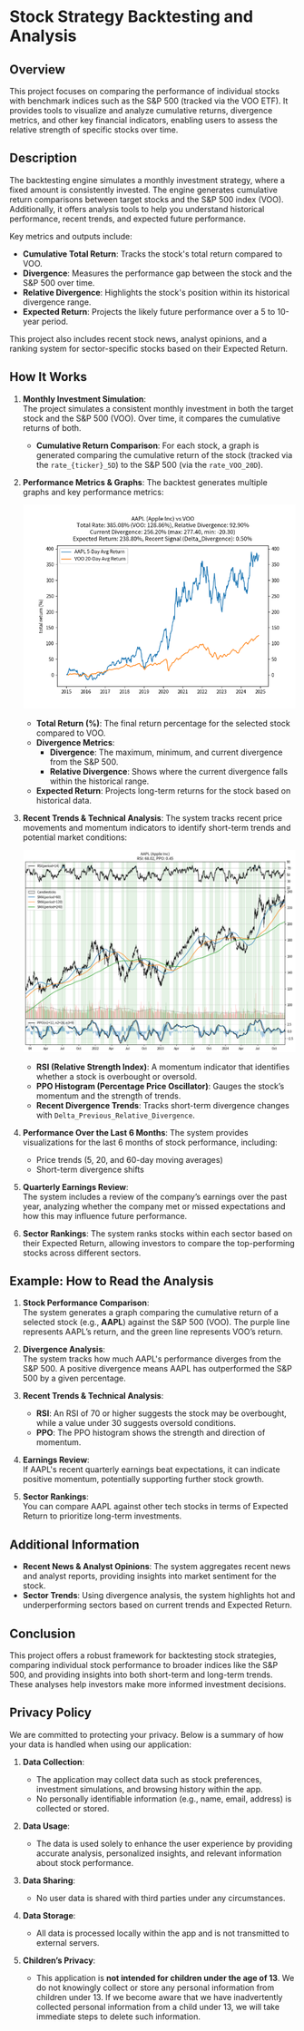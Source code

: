 # Stock Strategy Backtesting and Analysis

## Overview
This project focuses on comparing the performance of individual stocks with benchmark indices such as the S&P 500 (tracked via the VOO ETF). It provides tools to visualize and analyze cumulative returns, divergence metrics, and other key financial indicators, enabling users to assess the relative strength of specific stocks over time.

## Description
The backtesting engine simulates a monthly investment strategy, where a fixed amount is consistently invested. The engine generates cumulative return comparisons between target stocks and the S&P 500 index (VOO). Additionally, it offers analysis tools to help you understand historical performance, recent trends, and expected future performance.

Key metrics and outputs include:
- **Cumulative Total Return**: Tracks the stock's total return compared to VOO.
- **Divergence**: Measures the performance gap between the stock and the S&P 500 over time.
- **Relative Divergence**: Highlights the stock's position within its historical divergence range.
- **Expected Return**: Projects the likely future performance over a 5 to 10-year period.

This project also includes recent stock news, analyst opinions, and a ranking system for sector-specific stocks based on their Expected Return.

## How It Works

1. **Monthly Investment Simulation**:  
   The project simulates a consistent monthly investment in both the target stock and the S&P 500 (VOO). Over time, it compares the cumulative returns of both. 

   - **Cumulative Return Comparison**: For each stock, a graph is generated comparing the cumulative return of the stock (tracked via the `rate_{ticker}_5D`) to the S&P 500 (via the `rate_VOO_20D`).

2. **Performance Metrics & Graphs**:
   The backtest generates multiple graphs and key performance metrics:

   ![AAPL vs VOO Cumulative Return Comparison](https://raw.githubusercontent.com/photo2story/my-flask-app/main/static/images/comparison_AAPL_VOO.png)

   - **Total Return (%)**: The final return percentage for the selected stock compared to VOO.
   - **Divergence Metrics**:  
     - **Divergence**: The maximum, minimum, and current divergence from the S&P 500.
     - **Relative Divergence**: Shows where the current divergence falls within the historical range.
   - **Expected Return**: Projects long-term returns for the stock based on historical data.

3. **Recent Trends & Technical Analysis**:
   The system tracks recent price movements and momentum indicators to identify short-term trends and potential market conditions:

   ![AAPL 6-Month Performance](https://raw.githubusercontent.com/photo2story/my-flask-app/main/static/images/result_mpl_AAPL.png)

   - **RSI (Relative Strength Index)**: A momentum indicator that identifies whether a stock is overbought or oversold.
   - **PPO Histogram (Percentage Price Oscillator)**: Gauges the stock’s momentum and the strength of trends.
   - **Recent Divergence Trends**: Tracks short-term divergence changes with `Delta_Previous_Relative_Divergence`.

4. **Performance Over the Last 6 Months**:
   The system provides visualizations for the last 6 months of stock performance, including:
   - Price trends (5, 20, and 60-day moving averages)
   - Short-term divergence shifts

5. **Quarterly Earnings Review**:  
   The system includes a review of the company’s earnings over the past year, analyzing whether the company met or missed expectations and how this may influence future performance.

6. **Sector Rankings**:
   The system ranks stocks within each sector based on their Expected Return, allowing investors to compare the top-performing stocks across different sectors.

## Example: How to Read the Analysis

1. **Stock Performance Comparison**:  
   The system generates a graph comparing the cumulative return of a selected stock (e.g., **AAPL**) against the S&P 500 (VOO). The purple line represents AAPL’s return, and the green line represents VOO’s return.

2. **Divergence Analysis**:  
   The system tracks how much AAPL's performance diverges from the S&P 500. A positive divergence means AAPL has outperformed the S&P 500 by a given percentage.

3. **Recent Trends & Technical Analysis**:  
   - **RSI**: An RSI of 70 or higher suggests the stock may be overbought, while a value under 30 suggests oversold conditions.
   - **PPO**: The PPO histogram shows the strength and direction of momentum.

4. **Earnings Review**:  
   If AAPL's recent quarterly earnings beat expectations, it can indicate positive momentum, potentially supporting further stock growth.

5. **Sector Rankings**:  
   You can compare AAPL against other tech stocks in terms of Expected Return to prioritize long-term investments.

## Additional Information

- **Recent News & Analyst Opinions**: The system aggregates recent news and analyst reports, providing insights into market sentiment for the stock.
- **Sector Trends**: Using divergence analysis, the system highlights hot and underperforming sectors based on current trends and Expected Return.

## Conclusion
This project offers a robust framework for backtesting stock strategies, comparing individual stock performance to broader indices like the S&P 500, and providing insights into both short-term and long-term trends. These analyses help investors make more informed investment decisions.

## Privacy Policy
We are committed to protecting your privacy. Below is a summary of how your data is handled when using our application:

1. **Data Collection**:
   - The application may collect data such as stock preferences, investment simulations, and browsing history within the app.
   - No personally identifiable information (e.g., name, email, address) is collected or stored.

2. **Data Usage**:
   - The data is used solely to enhance the user experience by providing accurate analysis, personalized insights, and relevant information about stock performance.

3. **Data Sharing**:
   - No user data is shared with third parties under any circumstances.

4. **Data Storage**:
   - All data is processed locally within the app and is not transmitted to external servers.

5. **Children’s Privacy**:
   - This application is **not intended for children under the age of 13**. We do not knowingly collect or store any personal information from children under 13. If we become aware that we have inadvertently collected personal information from a child under 13, we will take immediate steps to delete such information.


